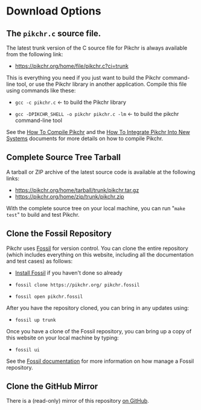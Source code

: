 # Download Options

## The `pikchr.c` source file.

The latest trunk version of the C source file for Pikchr is always
available from the following link:

  *  <https://pikchr.org/home/file/pikchr.c?ci=trunk>

This is everything you need if you just want to build the Pikchr
command-line tool, or use the Pikchr library in another application.
Compile this file using commands like these:

  *  `gcc -c pikchr.c`  &larr; to build the Pikchr library

  *  `gcc -DPIKCHR_SHELL -o pikchr pikchr.c -lm` &larr; to build the
     pikchr command-line tool

See the [How To Compile Pikchr](./build.md) and the
[How To Integrate Pikchr Into New Systems](./integrate.md) documents
for more details on how to compile Pikchr.

## Complete Source Tree Tarball

A tarball or ZIP archive of the latest source code is available
at the following links:

  *  <https://pikchr.org/home/tarball/trunk/pikchr.tar.gz>
  *  <https://pikchr.org/home/zip/trunk/pikchr.zip>

With the complete source tree on your local machine, you can run
"`make test`" to build and test Pikchr.

## Clone the Fossil Repository

Pikchr uses [Fossil](https://fossil-scm.org/home) for version control.
You can clone the entire repository (which includes everything on
this website, including all the documentation and test cases) as follows:

  *  [Install Fossil](https://fossil-scm.org/home/uv/download.html)
      if you haven't done so already

  *  `fossil clone https://pikchr.org/ pikchr.fossil`

  *  `fossil open pikchr.fossil`

After you have the repository cloned, you can bring in any updates using:

  *  `fossil up trunk`

Once you have a clone of the Fossil repository, you can bring up a
copy of this website on your local machine by typing:

  *  `fossil ui`

See the [Fossil documentation][fossil-doc] for more information on how
manage a Fossil repository.

[fossil-doc]: https://fossil-scm.org/home/doc/trunk/www/permutedindex.html

## Clone the GitHub Mirror

There is a (read-only) mirror of this repository
[on GitHub](https://github.com/drhsqlite/pikchr).
